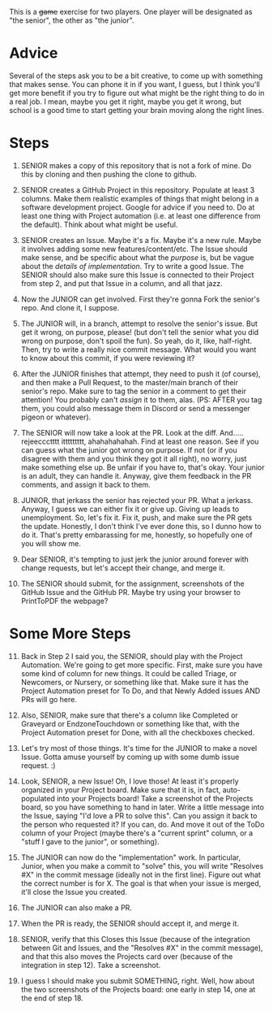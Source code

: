 

This is a ~~game~~ exercise for two players.  One player will be designated as "the senior", the other as "the junior".



# Advice



Several of the steps ask you to be a bit creative, to come up with something that makes sense.  You can phone it in if you want, I guess, but I think you'll get more benefit if you try to figure out what might be the right thing to do in a real job.  I mean, maybe you get it right, maybe you get it wrong, but school is a good time to start getting your brain moving along the right lines.






# Steps


1) SENIOR makes a copy of this repository that is not a fork of mine.  Do this by cloning and then pushing the clone to github.

2) SENIOR creates a GitHub Project in this repository.  Populate at least 3 columns.  Make them realistic examples of things that might belong in a software development project.  Google for advice if you need to.  Do at least one thing with Project automation (i.e. at least one difference from the default).  Think about what might be useful.

3) SENIOR creates an Issue.  Maybe it's a fix.  Maybe it's a new rule.  Maybe it involves adding some new features/content/etc.  The Issue should make sense, and be specific about what the *purpose* is, but be vague about the *details of implementation*.  Try to write a good Issue.  The SENIOR should also make sure this Issue is connected to their Project from step 2, and put that Issue in a column, and all that jazz.

4) Now the JUNIOR can get involved.  First they're gonna Fork the senior's repo.  And clone it, I suppose.

5) The JUNIOR will, in a branch, attempt to resolve the senior's issue.  But get it wrong, on purpose, please!  (but don't tell the senior what you did wrong on purpose, don't spoil the fun).  So yeah, do it, like, half-right.  Then, try to write a really nice commit message.  What would you want to know about this commit, if you were reviewing it?

6) After the JUNIOR finishes that attempt, they need to push it (of course), and then make a Pull Request, to the master/main branch of their senior's repo.  Make sure to tag the senior in a comment to get their attention!  You probably can't *assign* it to them, alas.  (PS: AFTER you tag them, you could also message them in Discord or send a messenger pigeon or whatever).

7) The SENIOR will now take a look at the PR.  Look at the diff.  And.....  rejeeccctttt ittttttttt, ahahahahahah.  Find at least one reason.  See if you can guess what the junior got wrong on purpose.  If not (or if you disagree with them and you think they got it all right), no worry, just make something else up.  Be unfair if you have to, that's okay.  Your junior is an adult, they can handle it.  Anyway, give them feedback in the PR comments, and assign it back to them.

8) JUNIOR, that jerkass the senior has rejected your PR.  What a jerkass.  Anyway, I guess we can either fix it or give up.  Giving up leads to unemployment.  So, let's fix it.  Fix it, push, and make sure the PR gets the update.  Honestly, I don't think I've ever done this, so I dunno how to do it.  That's pretty embarassing for me, honestly, so hopefully one of you will show me.

9) Dear SENIOR, it's tempting to just jerk the junior around forever with change requests, but let's accept their change, and merge it.

10) The SENIOR should submit, for the assignment, screenshots of the GitHub Issue and the GitHub PR.  Maybe try using your browser to PrintToPDF the webpage?


# Some More Steps

11) Back in Step 2 I said you, the SENIOR, should play with the Project Automation.  We're going to get more specific.  First, make sure you have some kind of column for new things.  It could be called Triage, or Newcomers, or Nursery, or something like that.  Make sure it has the Project Automation preset for To Do, and that Newly Added issues AND PRs will go here.

12) Also, SENIOR, make sure that there's a column like Completed or Graveyard or EndzoneTouchdown or something like that, with the Project Automation preset for Done, with all the checkboxes checked.

13) Let's try most of those things.  It's time for the JUNIOR to make a novel Issue.  Gotta amuse yourself by coming up with some dumb issue request.  :)

14) Look, SENIOR, a new Issue!  Oh, I love those!  At least it's properly organized in your Project board.  Make sure that it is, in fact, auto-populated into your Projects board!  Take a screenshot of the Projects board, so you have something to hand in later.  Write a little message into the Issue, saying "I'd love a PR to solve this".  Can you assign it back to the person who requested it?  If you can, do.  And move it out of the ToDo column of your Project (maybe there's a "current sprint" column, or a "stuff I gave to the junior", or something). 

15) The JUNIOR can now do the "implementation" work.  In particular, Junior, when you make a commit to "solve" this, you will write "Resolves #X" in the commit message (ideally not in the first line).  Figure out what the correct number is for X.  The goal is that when your issue is merged, it'll close the Issue you created.

16) The JUNIOR can also make a PR.

17) When the PR is ready, the SENIOR should accept it, and merge it.

18) SENIOR, verify that this Closes this Issue (because of the integration between Git and Issues, and the "Resolves #X" in the commit message), and that this also moves the Projects card over (because of the integration in step 12).  Take a screenshot.

19) I guess I should make you submit SOMETHING, right.  Well, how about the two screenshots of the Projects board: one early in step 14, one at the end of step 18.



